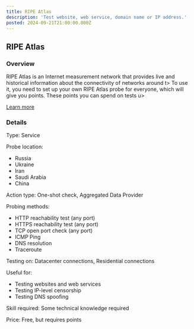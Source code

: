 ```yaml
---
title: RIPE Atlas
description: 'Test website, web service, domain name or IP address.'
posted: 2024-09-21T21:00:00.000Z
---
```


## RIPE Atlas
### Overview
RIPE Atlas is an Internet measurement network that provides live and historical information about the connectivity of networks around t>
To use it, you need to set up your own RIPE Atlas probe for everyone, which will give you points. These points you can spend on tests u>

[Learn more](https://atlas.ripe.net/)

### Details
Type: Service

Probe location:
>
 - Russia
 - Ukraine
 - Iran
 - Saudi Arabia
 - China

Action type: One-shot check, Aggregated Data Provider

Probing methods:
>
 - HTTP reachability test (any port)
 - HTTPS reachability test (any port)
 - TCP open port check (any port)
 - ICMP Ping
 - DNS resolution
 - Traceroute

Testing on: Datacenter connections, Residential connections

Useful for:
>
 - Testing websites and web services
 - Testing IP-level censorship
 - Testing DNS spoofing

Skill required: Some technical knowledge required

Price: Free, but requires points
